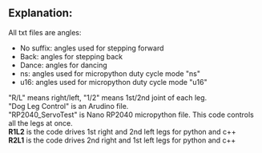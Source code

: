 ## Explanation:  

All txt files are angles:   
- No suffix: angles used for stepping forward
- Back: angles for stepping back
- Dance: angles for dancing
- ns: angles used for micropython duty cycle mode "ns"
- u16: angles used for micropython duty cycle mode "u16"      

"R/L" means right/left, "1/2" means 1st/2nd joint of each leg.   
"Dog Leg Control" is an Arudino file.   
"RP2040_ServoTest" is Nano RP2040 micropython file. This code controls all the legs at once.   
**R1L2** is the code drives 1st right and 2nd left legs for python and c++   
**R2L1** is the code drives 2nd right and 1st left legs for python and c++

